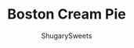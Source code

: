 ---
layout: ../../layouts/MarkdownPostLayout.astro
title: Boston Cream Pie
author: ShugarySweets
pubDate: 2021-03-15
description: "This classic Boston Cream Pie recipe brings together light sponge cake and a divine custard filling. With a sweet chocolate glaze and homemade pastry cream, Boston Cream Pie has everyone coming back for more!"
image_url: https://www.shugarysweets.com/wp-content/uploads/2022/04/boston-cream-pie-facebook.jpg
tags: ["Cake","American"]
calories: 492
protein: 10
carbohydrates: 56
fats: 26
fiber: 2
ingredients: ["2 cups half and half","6 large egg yolks, room temperature","1/2 cup granulated sugar","pinch salt","1/4 cup all-purpose flour","4 Tablespoons unsalted butter, cold (cut into cubes)","2 teaspoons vanilla extract","1 1/2 cups all-purpose flour","1 1/2 teaspoons baking powder","1/2 teaspoon kosher salt","3/4 cup whole milk","6 Tablespoons unsalted butter","1 1/2 teaspoons vanilla extract","3 large egg whites, room temperature","1 1/2 cups granulated sugar","1/2 cup heavy whipping cream","2 Tablespoons light corn syrup","4 ounce bittersweet chocolate, chopped"]
serves: 12
time: "3 hours 10 minutes"
prepTime: "30 minutes"
instructions: ["In a medium size saucepan over medium heat, add half-and-half. Heat just until simmering.","While that is warming up, whisk the egg yolks, sugar, and salt in a bowl until smooth. Add the flour to the egg mixture and whisk until fully incorporated. Remove the half-and-half from heat and while whisking, slowly add 1/2 cup of the warm half and half to the yolk mixture to temper. While whisking constantly, return the tempered yolk mixture to the remaining half-and-half in the saucepan.","Turn the heat to medium and cook, whisking continuously, until the mixture becomes slightly thickened (about 1-2 minutes). Reduce heat to low-medium and simmer, while whisking constantly, for 8 minutes.","After 8 minutes, increase the heat to medium, whisking constantly, until a rolling bowl (bubbles on the surface), for 1-2 minutes.","Remove from heat, whisk in cold butter cubes and vanilla extract until melted and fully blended.","Top with plastic wrap (press it on the surface) and refrigerate for at least 2 hours or up to 24 hours.","Preheat oven to 325 degrees F. Grease two 9-inch cake pans and line with parchment paper. Spray with baking spray.","In a medium bowl, combine flour, baking powder, and salt. Set aside.","In a small saucepan over low heat, add milk and butter, and cook until butter is melted. Remove from heat and add in the vaniklla extract. Set aside.","In a large mixing bowl (stand mixer), using the whisk attachment, beat egg whites with sugar until light and airy (about 5 minutes). Add the hot milk mixture and whisk by hand until fully incorporated. Add in the dry ingredients, mixing by hand until blended.","Working quickly, divide batter into the two prepared pans. Smooth the top with a spatula. Bake for 20-22 minutes, until tops are lightly browned and a toothpick inserted in the center comes out clean.","Transfer cakes to cooling rack and allow to cool completely IN THE PANS (about 2 hours).","Run a knife around the edges, and invert cakes onto cooling rack once cooled. Remove parchment paper and carefully turn the cakes right side up.","In a small saucepan over medium heat, combine cream and corn sryup.","Allow to simmer, then remove from heat. Add chocolate and let sit for 5 minutes. Whisk until smooth.","To assemble. Place 1 cake layer on cake platter. Whisk the cold pastry cream gently, then spoon onto center of cake. Using a spatula, spread evenly to the edges.","Place the second cake layer over the pastry cream (bottom side up). Press lightly.","Pour glaze onto center of top layer of cake. Let the excess drip down the edges.","Serve and enjoy!"]
nutrition: ["492 calories","56 grams carbohydrates","161 milligrams cholesterol","26 grams fat","2 grams fiber","10 grams protein","15 grams saturated fat","215 milligrams sodium","39 grams sugar","0 grams trans fat","9 grams unsaturated fat"]
---